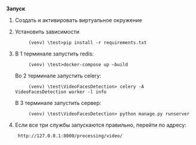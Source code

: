 **Запуск**
1. Создать и активировать виртуальное окружение

2. Установить зависимости
   
	 		(venv) \test>pip install -r requirements.txt

3. В 1 терминале запустить redis:

			(venv) \test>docker-compose up —build
	
	
   Во 2 терминале запустить celery:
	 
			(venv) \test\VideoFacesDetection> celery -A VideoFacesDetection worker -l info
	
	
   В 3 терминале запустить сервер:
	 
			(venv) \test\VideoFacesDetection> python manage.py runserver

4. Если все три службы запускаются правильно, перейти по адресу: 

		http://127.0.0.1:8000/processing/video/


